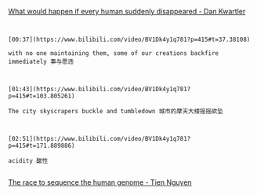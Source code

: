 [What would happen if every human suddenly disappeared - Dan Kwartler](https://www.bilibili.com/video/BV1Dk4y1q781?p=415)

```ad-note


[00:37](https://www.bilibili.com/video/BV1Dk4y1q781?p=415#t=37.38108)

with no one maintaining them, some of our creations backfire immediately 事与愿违

```
```ad-note


[01:43](https://www.bilibili.com/video/BV1Dk4y1q781?p=415#t=103.805261)

The city skyscrapers buckle and tumbledown 城市的摩天大楼摇摇欲坠

```

```ad-note


[02:51](https://www.bilibili.com/video/BV1Dk4y1q781?p=415#t=171.889886)

acidity 酸性


```

[The race to sequence the human genome - Tien Nguyen](https://www.bilibili.com/video/BV1Dk4y1q781?p=416)